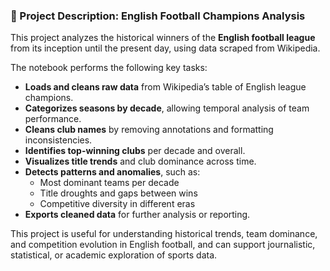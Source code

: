 ### 📝 Project Description: English Football Champions Analysis

This project analyzes the historical winners of the **English football league** from its inception until the present day, using data scraped from Wikipedia.

The notebook performs the following key tasks:

- **Loads and cleans raw data** from Wikipedia’s table of English league champions.
- **Categorizes seasons by decade**, allowing temporal analysis of team performance.
- **Cleans club names** by removing annotations and formatting inconsistencies.
- **Identifies top-winning clubs** per decade and overall.
- **Visualizes title trends** and club dominance across time.
- **Detects patterns and anomalies**, such as:
  - Most dominant teams per decade
  - Title droughts and gaps between wins
  - Competitive diversity in different eras
- **Exports cleaned data** for further analysis or reporting.

This project is useful for understanding historical trends, team dominance, and competition evolution in English football, and can support journalistic, statistical, or academic exploration of sports data.
